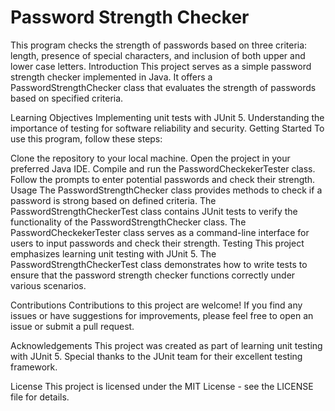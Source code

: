 # Password Strength Checker
This program checks the strength of passwords based on three criteria: length, presence of special characters, and inclusion of both upper and lower case letters.
Introduction
This project serves as a simple password strength checker implemented in Java. It offers a PasswordStrengthChecker class that evaluates the strength of passwords based on specified criteria.

Learning Objectives
Implementing unit tests with JUnit 5.
Understanding the importance of testing for software reliability and security.
Getting Started
To use this program, follow these steps:

Clone the repository to your local machine.
Open the project in your preferred Java IDE.
Compile and run the PasswordCheckekerTester class.
Follow the prompts to enter potential passwords and check their strength.
Usage
The PasswordStrengthChecker class provides methods to check if a password is strong based on defined criteria.
The PasswordStrengthCheckerTest class contains JUnit tests to verify the functionality of the PasswordStrengthChecker class.
The PasswordCheckekerTester class serves as a command-line interface for users to input passwords and check their strength.
Testing
This project emphasizes learning unit testing with JUnit 5. The PasswordStrengthCheckerTest class demonstrates how to write tests to ensure that the password strength checker functions correctly under various scenarios.

Contributions
Contributions to this project are welcome! If you find any issues or have suggestions for improvements, please feel free to open an issue or submit a pull request.

Acknowledgements
This project was created as part of learning unit testing with JUnit 5. Special thanks to the JUnit team for their excellent testing framework.

License
This project is licensed under the MIT License - see the LICENSE file for details.
